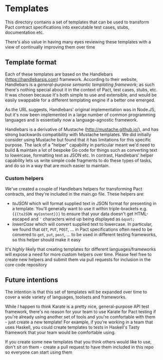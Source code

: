 # Templates

This directory contains a set of templates that can be used to transform Pact contract specifications into executable test cases, stubs, documentation etc.

There's also value in having many eyes reviewing these templates with a view of continually improving them over time

## Template format

Each of these templates are based on the Handlebars (https://handlebarsjs.com) framework. According to their website, Handlebars is a _general-purpose semantic templating framework_; as such there's nothing special about it in the context of Pact, test cases, stubs, etc. It was chosen because it's both simple to use and extensible, and would be easily swappable for a different templating engine if a better one emerged.

As the URL suggests, Handlebars' original implementation was in Node.JS, but it's now been implemented in a large number of common programming languages and is essentially now a language-agnostic framework.

Handlebars is a derivative of Mustache (http://mustache.github.io/), and has strong backwards compatibility with Mustache templates. We did initially consider using Mustache but found that it has limitations for this specific purpose. The lack of a "helper" capability in particular meant we'd need to build & maintain a lot of bespoke Go code for things such as converting text to lowercase, formatting text as JSON etc. In contrast, Handlebars' helper capability lets us write simple code fragments to do these types of tasks, and do so in a way that are much easier to maintain.

### Custom helpers

We've created a couple of Handlebars helpers for transforming Pact contracts, and they're included in the main.go file. These helpers are:
- _toJSON_ which will format supplied text in JSON format for presenting in a template. You'll generally want to use it within triple-brackets e.g. `{{{toJSON myContent}}}` to ensure that your data doesn't get HTML-escaped and `'` characters wind up being displayed as `&quot;`
- _lowerCase_ which will convert supplied text to lowercase. In particular, we found that `GET`, `PUT`, `POST`, ... in Pact specifications often need to be convered to `get`, `put`, `post`, ... to be used in different testing frameworks, so this helper should make it easy

It's _highly_ likely that creating templates for different languages/frameworks will expose a need for more custom helpers over time. Please feel free to create new helpers and submit them via pull requests for inclusion in the core code repository

## Future intentions

The intention is that this set of templates will be expanded over time to cover a wide variety of languages, toolsets and frameworks. 

While _I_ happen to think Karate is a pretty nice, general-purpose API test framework, there's no reason for your team to use Karate for Pact testing if you're already using another set of tools and you're comfortable with them - just create a new template! For example, if you're working in a team that uses Haskell, you could create templates to tests in Haskell's Tasty framework that your team would be comfortable using.

If you create some new templates that you think others would like to use, don't sit on them - create a pull request to have them included in this repo so everyone can start using them
